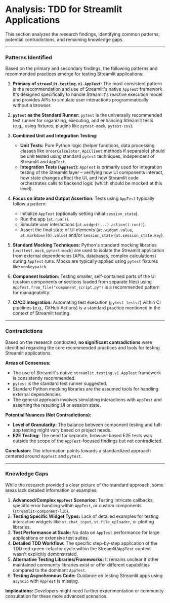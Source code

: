 # Analysis: TDD for Streamlit Applications

This section analyzes the research findings, identifying common patterns, potential contradictions, and remaining knowledge gaps.

---

### Patterns Identified

Based on the primary and secondary findings, the following patterns and recommended practices emerge for testing Streamlit applications:

1.  **Primacy of `streamlit.testing.v1.AppTest`:** The most consistent pattern is the recommendation and use of Streamlit's native `AppTest` framework. It's designed specifically to handle Streamlit's reactive execution model and provides APIs to simulate user interactions programmatically without a browser.

2.  **`pytest` as the Standard Runner:** `pytest` is the universally recommended test runner for organizing, executing, and enhancing Streamlit tests (e.g., using fixtures, plugins like `pytest-mock`, `pytest-cov`).

3.  **Combined Unit and Integration Testing:**
    *   **Unit Tests:** Pure Python logic (helper functions, data processing classes like `OrderCalculator`, `ApiClient` methods if separable) should be unit tested using standard `pytest` techniques, independent of Streamlit and `AppTest`.
    *   **Integration Tests (`AppTest`):** `AppTest` is primarily used for integration testing of the Streamlit layer – verifying how UI components interact, how state changes affect the UI, and how Streamlit code orchestrates calls to backend logic (which should be mocked at this level).

4.  **Focus on State and Output Assertion:** Tests using `AppTest` typically follow a pattern:
    *   Initialize `AppTest` (optionally setting initial `session_state`).
    *   Run the app (`at.run()`).
    *   Simulate user interactions (`at.widget(...).action().run()`).
    *   Assert the final state of UI elements (`at.widget.value`, `at.markdown[0].value`) and/or `session_state` (`at.session_state.key`).

5.  **Standard Mocking Techniques:** Python's standard mocking libraries (`unittest.mock`, `pytest-mock`) are used to isolate the Streamlit application from external dependencies (APIs, databases, complex calculations) during `AppTest` runs. Mocks are typically applied using `pytest` fixtures like `monkeypatch`.

6.  **Component Isolation:** Testing smaller, self-contained parts of the UI (custom components or sections loaded from separate files) using `AppTest.from_file("component_script.py")` is a recommended pattern for manageability.

7.  **CI/CD Integration:** Automating test execution (`pytest tests/`) within CI pipelines (e.g., GitHub Actions) is a standard practice mentioned in the context of Streamlit testing.

---

### Contradictions

Based on the research conducted, **no significant contradictions** were identified regarding the core recommended practices and tools for testing Streamlit applications.

**Areas of Consensus:**

*   The use of Streamlit's native `streamlit.testing.v1.AppTest` framework is consistently recommended.
*   `pytest` is the standard test runner suggested.
*   Standard Python mocking libraries are the assumed tools for handling external dependencies.
*   The general approach involves simulating interactions with `AppTest` and asserting the resulting UI or session state.

**Potential Nuances (Not Contradictions):**

*   **Level of Granularity:** The balance between component testing and full-app testing might vary based on project needs.
*   **E2E Testing:** The need for separate, browser-based E2E tests was outside the scope of the `AppTest`-focused findings but not contradicted.

**Conclusion:** The information points towards a standardized approach centered around `AppTest` and `pytest`.

---

### Knowledge Gaps

While the research provided a clear picture of the standard approach, some areas lack detailed information or examples:

1.  **Advanced/Complex `AppTest` Scenarios:** Testing intricate callbacks, specific error handling within `AppTest`, or custom components (`streamlit-component-lib`).
2.  **Testing Specific Widget Types:** Lack of detailed examples for testing interactive widgets like `st.chat_input`, `st.file_uploader`, or plotting libraries.
3.  **Test Performance at Scale:** No data on `AppTest` performance for large applications or extensive test suites.
4.  **Detailed TDD Workflow:** The specific step-by-step application of the TDD red-green-refactor cycle within the Streamlit/`AppTest` context wasn't explicitly demonstrated.
5.  **Alternative Testing Libraries/Frameworks:** It remains unclear if other maintained community libraries exist or offer different capabilities compared to the dominant `AppTest`.
6.  **Testing Asynchronous Code:** Guidance on testing Streamlit apps using `asyncio` with `AppTest` is missing.

**Implications:** Developers might need further experimentation or community consultation for these more advanced scenarios.